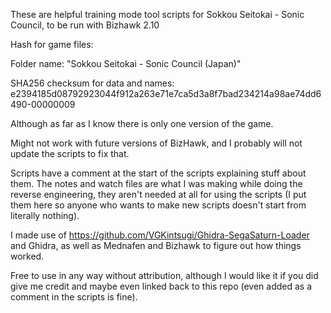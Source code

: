 These are helpful training mode tool scripts for Sokkou Seitokai - Sonic Council, to be run with Bizhawk 2.10

Hash for game files:

Folder name: "Sokkou Seitokai - Sonic Council (Japan)"

SHA256 checksum for data and names: e2394185d08792923044f912a263e71e7ca5d3a8f7bad234214a98ae74dd6490-00000009

Although as far as I know there is only one version of the game.

Might not work with future versions of BizHawk, and I probably will not update the scripts to fix that. 

Scripts have a comment at the start of the scripts explaining stuff about them. The notes and watch files are what I was making while doing the reverse engineering, they aren't needed at all for using the scripts (I put them here so anyone who wants to make new scripts doesn't start from literally nothing).

I made use of https://github.com/VGKintsugi/Ghidra-SegaSaturn-Loader and Ghidra, as well as Mednafen and Bizhawk to figure out how things worked.

Free to use in any way without attribution, although I would like it if you did give me credit and maybe even linked back to this repo (even added as a comment in the scripts is fine). 
